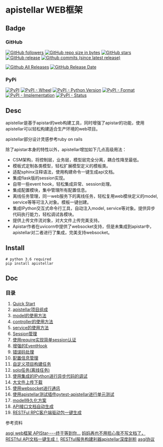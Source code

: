 # apistellar WEB框架

## Badge

### GitHub

[![GitHub followers](https://img.shields.io/github/followers/shichaoma.svg?label=github%20follow)](https://github.com/shichao.ma)
[![GitHub repo size in bytes](https://img.shields.io/github/repo-size/shichaoma/apistellar.svg)](https://github.com/shichaoma/apistellar)
[![GitHub stars](https://img.shields.io/github/stars/shichaoma/apistellar.svg?label=github%20stars)](https://github.com/shichaoma/apistellar)
[![GitHub release](https://img.shields.io/github/release/shichaoma/apistellar.svg)](https://github.com/shichaoma/apistellar/releases)
[![Github commits (since latest release)](https://img.shields.io/github/commits-since/shichaoma/apistellar/latest.svg)](https://github.com/shichaoma/apistellar)

[![Github All Releases](https://img.shields.io/github/downloads/shichaoma/apistellar/total.svg)](https://github.com/shichaoma/apistellar/releases)
[![GitHub Release Date](https://img.shields.io/github/release-date/shichaoma/apistellar.svg)](https://github.com/shichaoma/apistellar/releases)

### PyPi

[![PyPI](https://img.shields.io/pypi/v/apistellar.svg)](https://pypi.org/project/apistellar/)
[![PyPI - Wheel](https://img.shields.io/pypi/wheel/apistellar.svg)](https://pypi.org/project/apistellar/)
[![PyPI - Python Version](https://img.shields.io/pypi/pyversions/apistellar.svg)](https://pypi.org/project/apistellar/)
[![PyPI - Format](https://img.shields.io/pypi/format/apistellar.svg)](https://pypi.org/project/apistellar/)
[![PyPI - Implementation](https://img.shields.io/pypi/implementation/apistellar.svg)](https://pypi.org/project/apistellar/)
[![PyPI - Status](https://img.shields.io/pypi/status/apistellar.svg)](https://pypi.org/project/apistellar/)

## Desc

apistellar是基于apistar的web构建工具，同时增强了apistar的功能，使用apistellar可以轻松构建适合生产环境的web项目。

apistellar部分设计灵感参考ruby on rails

除了apistar本身的特性以外，apistellar增加如下几点高级用法：

- CSM架构，将控制层，业务层，模型层完全分离，耦合性降至最低。
- 模板式定制各类模型，轻松扩展模型定义的模板类。
- 适配sphinx注释语法，使用构建命令一键生成api文档。
- 集成flask版的session实现。
- 自带一些event hook，轻松集成异常、session处理。
- 集成配置模块，集中管理所有配置信息。
- 离线任务管理，同一web服务下的离线任务，轻松复用web模块定义的model, service等等可注入对象。模板一键创建。
- 集成IPython交互式命令行工具，自动注入model, service等对象。提供异步代码执行能力，轻松调试各模块。
- 提供上传文件流对象，对大文件上传完美支持。
- Apistar作者在uvicorn中提供了websocket支持，但是未集成到apistar中，apistellar对二者进行了集成，完美支持websocket。

## Install
```
# python 3.6 required
pip install apistellar
```

## Doc
### 目录

1. [Quick Start](https://github.com/ShichaoMa/apistellar/wiki/Quick-Start)
2. [apistellar项目组成](https://github.com/ShichaoMa/apistellar/wiki/apistellar项目组成)
3. [model的使用方法](https://github.com/ShichaoMa/apistellar/wiki/model的使用方法)
4. [controller的使用方法](https://github.com/ShichaoMa/apistellar/wiki/controller的使用方法)
5. [service的使用方法](https://github.com/ShichaoMa/apistellar/wiki/service的使用方法)
6. [Session管理](https://github.com/ShichaoMa/apistellar/wiki/Session管理)
7. [使用require实现简单session认证](https://github.com/ShichaoMa/apistellar/wiki/使用require实现简单session认证)
8. [增强的EventHook](https://github.com/ShichaoMa/apistellar/wiki/增强的EventHook)
9. [错误码处理](https://github.com/ShichaoMa/apistellar/wiki/错误码处理)
10. [配置信息管理](https://github.com/ShichaoMa/apistellar/wiki/配置信息管理)
11. [自定义项目构建任务](https://github.com/ShichaoMa/apistellar/wiki/自定义项目构建任务)
12. [solo任务(离线任务)](https://github.com/ShichaoMa/apistellar/wiki/solo任务(离线任务))
13. [使用集成的IPython进行异步代码的调试](https://github.com/ShichaoMa/apistellar/wiki/使用集成的IPython进行异步代码的调试)
14. [大文件上传下载](https://github.com/ShichaoMa/apistellar/wiki/大文件上传下载)
15. [使用websocket进行通讯](https://github.com/ShichaoMa/apistellar/wiki/使用websocket进行通讯)
16. [使用apistellar测试插件pytest-apistellar进行单元测试](https://github.com/ShichaoMa/apistellar/wiki/使用apistellar测试插件pytest-apistellar进行单元测试)
17. [model持久化方案](https://github.com/ShichaoMa/apistellar/wiki/model%E6%8C%81%E4%B9%85%E5%8C%96%E6%96%B9%E6%A1%88)
18. [API接口文档自动生成](https://github.com/ShichaoMa/apistellar/wiki/API接口文档自动生成)
19. [RESTFul RPC客户端驱动包一键生成](https://github.com/ShichaoMa/apistellar/wiki/RESTFul-RPC客户端驱动包一键生成)

参考资料

[asgi web框架 APIStar----终于等到你...](https://zhuanlan.zhihu.com/p/36297606)
[妈妈再也不用担心我不写文档了，RESTful API文档一键生成！](https://zhuanlan.zhihu.com/p/55784077)
[RESTful服务构建利器apistellar深度剖析](https://zhuanlan.zhihu.com/p/41843954)
[asgi协议](https://github.com/django/asgiref/blob/master/specs/www.rst)
